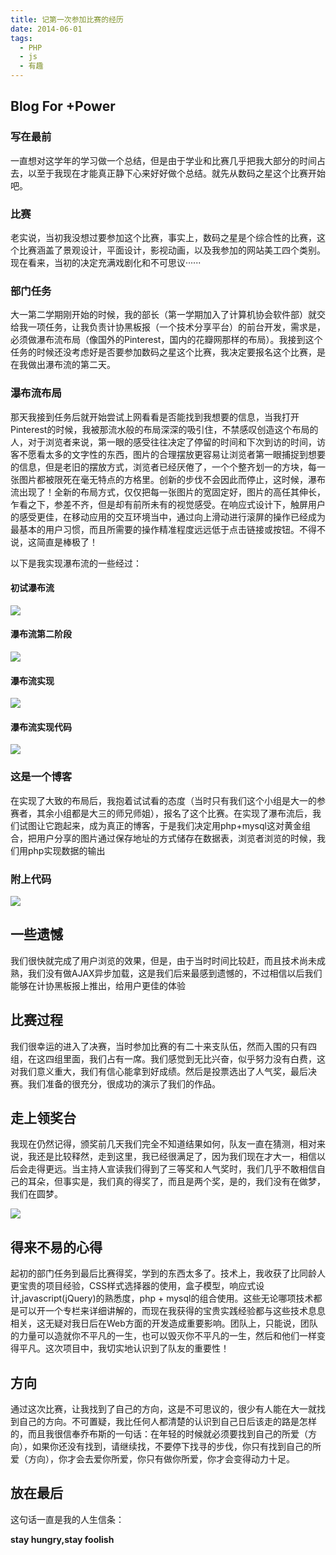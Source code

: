 ```yaml
---
title: 记第一次参加比赛的经历
date: 2014-06-01
tags: 
  - PHP
  - js
  - 有趣
---
```


## Blog For +Power

### 写在最前

一直想对这学年的学习做一个总结，但是由于学业和比赛几乎把我大部分的时间占去，以至于我现在才能真正静下心来好好做个总结。就先从数码之星这个比赛开始吧。

### 比赛

老实说，当初我没想过要参加这个比赛，事实上，数码之星是个综合性的比赛，这个比赛涵盖了景观设计，平面设计，影视动画，以及我参加的网站美工四个类别。现在看来，当初的决定充满戏剧化和不可思议······

### 部门任务

大一第二学期刚开始的时候，我的部长（第一学期加入了计算机协会软件部）就交给我一项任务，让我负责计协黑板报（一个技术分享平台）的前台开发，需求是，必须做瀑布流布局（像国外的Pinterest，国内的花瓣网那样的布局）。我接到这个任务的时候还没考虑好是否要参加数码之星这个比赛，我决定要报名这个比赛，是在我做出瀑布流的第二天。

### 瀑布流布局

那天我接到任务后就开始尝试上网看看是否能找到我想要的信息，当我打开Pinterest的时候，我被那流水般的布局深深的吸引住，不禁感叹创造这个布局的人，对于浏览者来说，第一眼的感受往往决定了停留的时间和下次到访的时间，访客不愿看太多的文字性的东西，图片的合理摆放更容易让浏览者第一眼捕捉到想要的信息，但是老旧的摆放方式，浏览者已经厌倦了，一个个整齐划一的方块，每一张图片都被限死在毫无特点的方格里。创新的步伐不会因此而停止，这时候，瀑布流出现了！全新的布局方式，仅仅把每一张图片的宽固定好，图片的高任其伸长，乍看之下，参差不齐，但是却有前所未有的视觉感受。在响应式设计下，触屏用户的感受更佳，在移动应用的交互环境当中，通过向上滑动进行滚屏的操作已经成为最基本的用户习惯，而且所需要的操作精准程度远远低于点击链接或按钮。不得不说，这简直是棒极了！

以下是我实现瀑布流的一些经过：

#### 初试瀑布流
 ![](/images/20151017010407310.jpg)
#### 瀑布流第二阶段
![](/images/20151017010435743.jpg)
#### 瀑布流实现
![](/images/20151017010459553.jpg)
#### 瀑布流实现代码
![](/images/20151017010521612.jpg)

### 这是一个博客

在实现了大致的布局后，我抱着试试看的态度（当时只有我们这个小组是大一的参赛者，其余小组都是大三的师兄师姐），报名了这个比赛。在实现了瀑布流后，我们试图让它跑起来，成为真正的博客，于是我们决定用php+mysql这对黄金组合，把用户分享的图片通过保存地址的方式储存在数据表，浏览者浏览的时候，我们用php实现数据的输出

### 附上代码

![](/images/20151017010537445.jpg)

## 一些遗憾

我们很快就完成了用户浏览的效果，但是，由于当时时间比较赶，而且技术尚未成熟，我们没有做AJAX异步加载，这是我们后来最感到遗憾的，不过相信以后我们能够在计协黑板报上推出，给用户更佳的体验

## 比赛过程

我们很幸运的进入了决赛，当时参加比赛的有二十来支队伍，然而入围的只有四组，在这四组里面，我们占有一席。我们感觉到无比兴奋，似乎努力没有白费，这对我们意义重大，我们有信心能拿到好成绩。然后是投票选出了人气奖，最后决赛。我们准备的很充分，很成功的演示了我们的作品。

## 走上领奖台

我现在仍然记得，颁奖前几天我们完全不知道结果如何，队友一直在猜测，相对来说，我还是比较释然，走到这里，我已经很满足了，因为我们现在才大一，相信以后会走得更远。当主持人宣读我们得到了三等奖和人气奖时，我们几乎不敢相信自己的耳朵，但事实是，我们真的得奖了，而且是两个奖，是的，我们没有在做梦，我们在圆梦。

![](/images/20140601.jpg)

## 得来不易的心得

起初的部门任务到最后比赛得奖，学到的东西太多了。技术上，我收获了比同龄人更宝贵的项目经验，CSS样式选择器的使用，盒子模型，响应式设计,javascript(jQuery)的熟悉度，php + mysql的组合使用。这些无论哪项技术都是可以开一个专栏来详细讲解的，而现在我获得的宝贵实践经验都与这些技术息息相关，这无疑对我日后在Web方面的开发造成重要影响。团队上，只能说，团队的力量可以造就你不平凡的一生，也可以毁灭你不平凡的一生，然后和他们一样变得平凡。这次项目中，我切实地认识到了队友的重要性！

## 方向
通过这次比赛，让我找到了自己的方向，这是不可思议的，很少有人能在大一就找到自己的方向。不可置疑，我比任何人都清楚的认识到自己日后该走的路是怎样的，而且我很信奉乔布斯的一句话：在年轻的时候就必须要找到自己的所爱（方向），如果你还没有找到，请继续找，不要停下找寻的步伐，你只有找到自己的所爱（方向），你才会去爱你所爱，你只有做你所爱，你才会变得动力十足。

## 放在最后

这句话一直是我的人生信条：  

**stay hungry,stay foolish**


        

